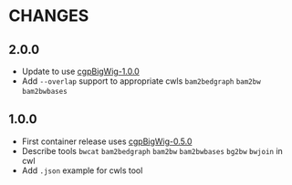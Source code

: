 # CHANGES

## 2.0.0

* Update to use [cgpBigWig-1.0.0](https://github.com/cancerit/cgpBigWig/releases/tag/1.0.0)
* Add `--overlap` support to appropriate cwls `bam2bedgraph` `bam2bw` `bam2bwbases`

## 1.0.0

* First container release uses [cgpBigWig-0.5.0](https://github.com/cancerit/cgpBigWig/releases/tag/0.5.0)
* Describe tools `bwcat` `bam2bedgraph` `bam2bw` `bam2bwbases` `bg2bw` `bwjoin` in cwl
* Add `.json` example for cwls tool
